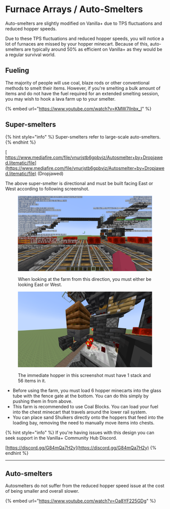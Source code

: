 # Furnace Arrays / Auto-Smelters

Auto-smelters are slightly modified on Vanilla+ due to TPS fluctuations and reduced hopper speeds.

Due to these TPS fluctuations and reduced hopper speeds, you will notice a lot of furnaces are missed by your hopper minecart. Because of this, auto-smelters are typically around 50% as efficient on Vanilla+ as they would be a regular survival world.

## Fueling

The majority of people will use coal, blaze rods or other conventional methods to smelt their items. However, if you're smelting a bulk amount of items and do not have the fuel required for an extended smelting session, you may wish to hook a lava farm up to your smelter.

{% embed url="https://www.youtube.com/watch?v=KMW7llnbx_I" %}

## Super-smelters

{% hint style="info" %}
Super-smelters refer to large-scale auto-smelters.
{% endhint %}

[ https://www.mediafire.com/file/vnurjstb6gpbvjz/Autosmelter+by+Dropjawed.litematic/file](https://www.mediafire.com/file/vnurjstb6gpbvjz/Autosmelter+by+Dropjawed.litematic/file) (Dropjawed)

The above super-smelter is directional and must be built facing East or West according to following screenshot.

<figure><img src="../.gitbook/assets/image_2025-06-08_195001612.png" alt="" width="563"><figcaption><p>When looking at the farm from this direction, you must either be looking East or West.</p></figcaption></figure>

<figure><img src="../.gitbook/assets/image_2025-06-08_195123416.png" alt="" width="563"><figcaption><p>The immediate hopper in this screenshot must have 1 stack and 56 items in it.</p></figcaption></figure>

* Before using the farm, you must load 6 hopper minecarts into the glass tube with the fence gate at the bottom. You can do this simply by pushing them in from above.
* This farm is recommended to use Coal Blocks. You can load your fuel into the chest minecart that travels around the lower rail system.
* You can place sand Shulkers directly onto the hoppers that feed into the loading bay, removing the need to manually move items into chests.

{% hint style="info" %}
If you're having issues with this design you can seek support in the Vanilla+ Community Hub Discord.

[https://discord.gg/G84mQa7H2y](https://discord.gg/G84mQa7H2y)
{% endhint %}

***

## Auto-smelters

Autosmelters do not suffer from the reduced hopper speed issue at the cost of being smaller and overall slower.

{% embed url="https://www.youtube.com/watch?v=Oa8YF225GDg" %}
